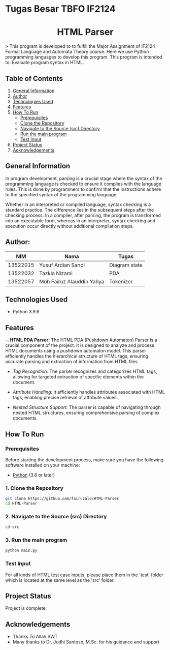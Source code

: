 # Tugas Besar TBFO IF2124
<p align="center">
    <h1 align="center">HTML Parser</h3>
</p>
> This program is developed to to fulfill the Major Assignment of IF2124 Formal Language and Automata Theory course. Here we use Python programming languages to develop this program. This program is intended to:
Evaluate program syntax in HTML.

## Table of Contents
1. [General Information](#general-information)
2. [Author](#author)
3. [Technologies Used](#technologies-used)
4. [Features](#features)
5. [How To Run](#how-to-run)
   - [Prerequisites](#prerequisites)
   - [Clone the Repository](#clone-the-repository)
   - [Navigate to the Source (src) Directory](#navigate-to-the-source-src-directory)
   - [Run the main program](#run-the-main-program)
   - [Test Input](#test-input)
6. [Project Status](#project-status)
7. [Acknowledgements](#acknowledgements)



## General Information
In program development, parsing is a crucial stage where the syntax of the programming language is checked to ensure it complies with the language rules. This is done by programmers to confirm that the instructions adhere to the specified syntax of the programming language.

Whether in an interpreted or compiled language, syntax checking is a standard practice. The difference lies in the subsequent steps after the checking process. In a compiler, after parsing, the program is transformed into an executable form, whereas in an interpreter, syntax checking and execution occur directly without additional compilation steps.

## Author:
| NIM      | Nama                      | Tugas         |
| -------- | ------------------------- | ------------- |
| 13522015 | Yusuf Ardian Sandi        | Diagram state |
| 13522032 | Tazkia Nizami             | PDA           |
| 13522057 | Moh Fairuz Alauddin Yahya | Tokenizer     |

## Technologies Used
- Python 3.9.6

## Features
-. **HTML PDA Parser:**
   The HTML PDA (Pushdown Automaton) Parser is a crucial component of the project. It is designed to analyze and process HTML documents using a pushdown automaton model. This parser efficiently handles the hierarchical structure of HTML tags, ensuring accurate parsing and extraction of information from HTML files.

   - *Tag Recognition:* The parser recognizes and categorizes HTML tags, allowing for targeted extraction of specific elements within the document.

   - *Attribute Handling:* It efficiently handles attributes associated with HTML tags, enabling precise retrieval of attribute values.

   - *Nested Structure Support:* The parser is capable of navigating through nested HTML structures, ensuring comprehensive parsing of complex documents.

## How To Run

### Prerequisites
Before starting the development process, make sure you have the following software installed on your machine:

- [Python](https://www.python.org/) (3.6 or later)


### 1. Clone the Repository

```bash
git clone https://github.com/fairuzald/HTML-Parser
cd HTML-Parser
```

### 2. Navigate to the Source (src) Directory

```bash
cd src

```

### 3. Run the main program

```bash
python main.py
```

### Test Input

For all kinds of HTML test case inputs, please place them in the 'test' folder which is located at the same level as the 'src' folder.

## Project Status

Project is complete

## Acknowledgements

- Thanks To Allah SWT
- Many thanks to Dr. Judhi Santoso, M.Sc. for his guidance and support

